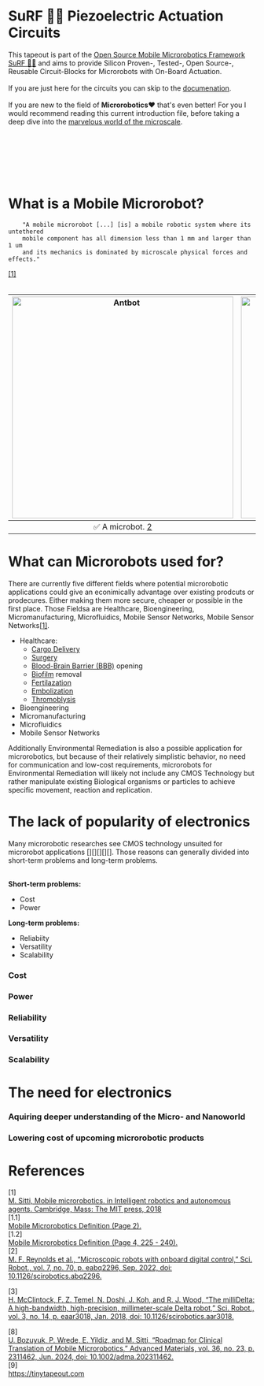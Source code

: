 #  SuRF 🏄‍♀️ Piezoelectric Actuation Circuits
This tapeout is part of the [Open Source Mobile Microrobotics Framework SuRF 🏄‍♀️](https://github.com/jonoboderbonobo/surf/) and aims to provide Silicon Proven-, Tested-, Open Source-, Reusable Circuit-Blocks for Microrobots with On-Board Actuation. <br> <br>
If you are just here for the circuits you can skip to the [documenation](docs/documentation.md).
<br> <br>
If you are new to the field of **Microrobotics❤️** that's even better! For you I would recommend reading this current introduction file, before taking a deep dive into the [marvelous world of the microscale](https://github.com/jonoboderbonobo/surf/blob/main/barrier-free.md).
<br>
<br>
<br>
<br>
<br>
<br>
<br>

# What is a Mobile Microrobot?

```
    "A mobile microrobot [...] [is] a mobile robotic system where its untethered 
    mobile component has all dimension less than 1 mm and larger than 1 um 
    and its mechanics is dominated by microscale physical forces and effects."
``` 
[[1]](#1.1)
<br>
<br>

| <img src="/docs/img/Antbot.gif" width="450" alt="Antbot" /> | <img src="/docs/img/Millidelta.gif" width="450" alt="Millidelta" /> |
| :--: | :--: |
| ✅ A microbot. [2](#2) | ❌ Not a microbot. [3](#3) |







# What can Microrobots used for?
There are currently five different fields where potential microrobotic applications could give an econimically advantage over existing prodcuts or prodecures. Either making them more secure, cheaper or possible in the first place. Those Fieldsa are Healthcare, Bioengineering, Micromanufacturing, Microfluidics, Mobile Sensor Networks, Mobile Sensor Networks[[1]](#1.2).
- Healthcare: 
    - [Cargo Delivery](https://pi.is.mpg.de/research_projects/cargo-drug-gene-etc) []()[]()[]()
    - [Surgery](https://en.wikipedia.org/wiki/Minimally_invasive_procedure) []()[]()[]()
    - [Blood-Brain Barrier (BBB)](https://www.fusfoundation.org/the-technology/mechanisms-of-action/blood-brain-barrier-opening/) opening []()[]()[]()
    - [Biofilm](https://en.wikipedia.org/wiki/Biofilm) removal []()[]()[]()
    - [Fertilazation](https://en.wikipedia.org/wiki/Human_fertilization) []()[]()[]()
    - [Embolization](https://en.wikipedia.org/wiki/Embolization) []()[]()[]()
    - [Thromoblysis](https://www.pennmedicine.org/for-patients-and-visitors/find-a-program-or-service/heart-and-vascular/vascular-surgery-and-endovascular-therapy/vascular-procedures/thrombolysis) []()[]()[]() 
- Bioengineering
- Micromanufacturing
- Microfluidics
- Mobile Sensor Networks

Additionally Environmental Remediation is also a possible application for microrobotics, but because of their relatively simplistic behavior, no need for communication and low-cost requirements, microrobots for Environmental Remediation will likely not include any CMOS Technology but rather manipulate existing Biological organisms or particles to achieve specific movement, reaction and replication.

# The lack of popularity of electronics
Many microrobotic researches see CMOS technology unsuited for microrobot applications [][][][][]. 
Those reasons can generally divided into short-term problems and long-term problems.
<br>
<br>

**Short-term problems:**
- Cost
- Power

**Long-term problems:**
- Reliabiity
- Versatility
- Scalability
### Cost
### Power
### Reliability
### Versatility
### Scalability

# The need for electronics

### Aquiring deeper understanding of the Micro- and Nanoworld
### Lowering cost of upcoming microrobotic products


# References
<a id="1">[1]</a> 
<br>
[M. Sitti, Mobile microrobotics. in Intelligent robotics and autonomous agents. Cambridge, Mass: The MIT press, 2018 ](https://archive.org/details/mobilemicrorobot0000sitt/page/2/mode/2up)
<br>
<a id="1.1">[1.1]</a> <br>
[Mobile Microrobotics Definition (Page 2).](https://archive.org/details/mobilemicrorobot0000sitt/page/2/mode/2up)
<br>
<a id="1.2">[1.2]</a> <br>
[Mobile Microrobotics Definition (Page 4, 225 - 240).](https://archive.org/details/mobilemicrorobot0000sitt/page/4/mode/2up)
<br>
<a id="2">[2]</a> <br>
[M. F. Reynolds et al., “Microscopic robots with onboard digital control,” Sci. Robot., vol. 7, no. 70, p. eabq2296, Sep. 2022, doi: 10.1126/scirobotics.abq2296.](https://www.science.org/doi/10.1126/scirobotics.abq2296)

<a id="3">[3]</a> <br>
[H. McClintock, F. Z. Temel, N. Doshi, J. Koh, and R. J. Wood, “The milliDelta: A high-bandwidth, high-precision, millimeter-scale Delta robot,” Sci. Robot., vol. 3, no. 14, p. eaar3018, Jan. 2018, doi: 10.1126/scirobotics.aar3018.](https://www.science.org/doi/10.1126/scirobotics.aar3018)


<a id="8">[8]</a> <br>
[U. Bozuyuk, P. Wrede, E. Yildiz, and M. Sitti, “Roadmap for Clinical Translation of Mobile Microrobotics,” Advanced Materials, vol. 36, no. 23, p. 2311462, Jun. 2024, doi: 10.1002/adma.202311462.](https://advanced.onlinelibrary.wiley.com/doi/10.1002/adma.202311462)
<br>
<a id="9">[9]</a> <br>
https://tinytapeout.com
<br>
<br>
